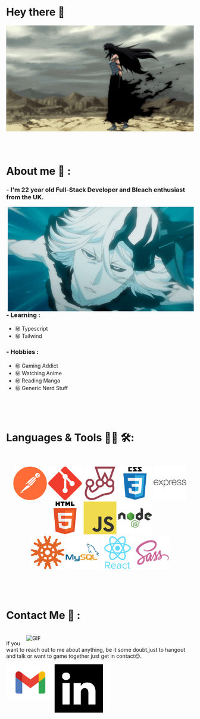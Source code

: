 # Hey  there 👋

<div align="center">
<img hight="300" width="700" alt="GIF" align="center" src="./assets/images/mugetsu gif.gif">
</div>

</br>
</br>
</br>


# About me 💬 :

### - I'm 22 year old Full-Stack Developer and Bleach enthusiast from the UK.

<img hight="400" width="500" alt="GIF" align="right" src="./assets/images/fused Tensa zangetsu.gif">

### - Learning :
- ㊙️ Typescript
- ㊙️ Tailwind

### - Hobbies : 
- ㊙️ Gaming Addict
- ㊙️ Watching Anime
- ㊙️ Reading Manga
- ㊙️ Generic Nerd Stuff

</br>
</br>
</br>


# Languages & Tools 👨‍💻 🛠:
</br>

<p align="center">


<img src="./assets/icons/68747470733a2f2f7777772e766563746f726c6f676f2e7a6f6e652f6c6f676f732f676574706f73746d616e2f676574706f73746d616e2d69636f6e2e737667.svg" alt="Postman" width="90" hight="50">
<img src="./assets/icons/68747470733a2f2f7777772e766563746f726c6f676f2e7a6f6e652f6c6f676f732f6769742d73636d2f6769742d73636d2d69636f6e2e737667.svg" alt="git"  width="90" hight="50">
<img src="./assets/icons/68747470733a2f2f7777772e766563746f726c6f676f2e7a6f6e652f6c6f676f732f6a6573746a73696f2f6a6573746a73696f2d69636f6e2e737667.svg" alt="Jest" width="90" hight="50">
<img src="./assets/icons/css3-original-wordmark.svg" alt="CSS" width="90" hight="50">
<img src="./assets/icons/express-original-wordmark.svg" alt="Express" width="90" hight="50">
</br>
<img src="./assets/icons/html5-original-wordmark.svg" alt="html" width="90" hight="50">
<img src="./assets/icons/javascript icon.svg" alt="javascript" width="90" hight="50">
<img src="./assets/icons/nodejs-original-wordmark.svg" alt="node" width="90" hight="50">
</br>
<img src="./assets/icons/knex-js-icon-512x512-a2yn0209.png" alt="knex" width="90" hight="50">
<img src="./assets/icons/mysql-original-wordmark.svg" alt="sql" width="90" hight="50">
<img src="./assets/icons/react-original-wordmark.svg" alt="react" width="90" hight="50">
<img src="./assets/icons/sass-original.svg" alt="sass" width="90" hight="50">
</p>
</br>
</br>
</br>

# Contact Me 📱 :

<p>
 </br>


<img hight="320" width="450" align="right" alt="GIF" src="./assets/images/rukia bankai gif.webp">


If you want to reach out to me about anything, be it some doubt,just to hangout and talk or want to game together just get in contact😉.

<a href="mailto:solomonpipi1@gmail.com">
 <img align="left" alt="Gmail" width="130" hight="100" src="./assets/icons/GMail New Icon.svg" />
</a>
<a href="https://www.linkedin.com/in/solomon-pipi/">
  <img align="left" alt="Linkedin" width="130" hight="100" src="./assets/icons/linkedin-svgrepo-com.svg" />
</br>
</br>
</br>
</a>


</br>
</br>
</br>
</br>
</br>
</br>
</br>


